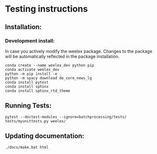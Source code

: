 # Testing instructions

## Installation:

### Development install:
In case you actively modify the weelex package.
Changes to the package will be automatically reflected in the package installation.
```
conda create --name weelex_dev python pip
conda activate weelex_dev
python -m pip install -e .
python -m spacy download de_core_news_lg
conda install pytest
conda install sphinx
conda install sphinx_rtd_theme
```


## Running Tests:
`pytest --doctest-modules --ignore=batchprocessing/tests/ tests/myunittests.py weelex/`

## Updating documentation:
`./docs/make.bat html`


